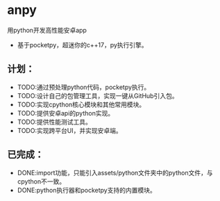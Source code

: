 # anpy
用python开发高性能安卓app
* 基于pocketpy，超迷你的c++17，py执行引擎。

## 计划：

* TODO:通过预处理python代码，pocketpy执行。
* TODO:设计自己的包管理工具，实现一键从GitHub引入包。
* TODO:实现cpython核心模块和其他常用模块。
* TODO:提供安卓api的python实现。
* TODO:提供性能测试工具。
* TODO:实现跨平台UI，并实现安卓端。

## 已完成：

* DONE:import功能，只能引入assets/python文件夹中的python文件，与cpython不一致。
* DONE:python执行器和pocketpy支持的内置模块。
